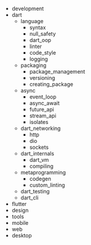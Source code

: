 - development
- dart
  - language
    - syntax
    - null_safety
    - dart_oop
    - linter
    - code_style
    - logging
  - packaging
    - package_management
    - versioning
    - creating_package
  - async
    - event_loop
    - async_await
    - future_api
    - stream_api
    - isolates
  - dart_networking
    - http
    - dio
    - sockets
  - dart_internals
    - dart_vm
    - compiling
  - metaprogramming
    - codegen
    - custom_linting
  - dart_testing
  - dart_cli
- flutter
- design
- tools
- mobile
- web
- desktop